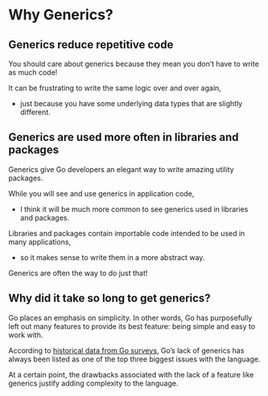 # Why Generics?

## Generics reduce repetitive code

You should care about generics because they mean you don’t have to write as much code!

It can be frustrating to write the same logic over and over again,

- just because you have some underlying data types that are slightly different.

## Generics are used more often in libraries and packages

Generics give Go developers an elegant way to write amazing utility packages.

While you will see and use generics in application code,

- I think it will be much more common to see generics used in libraries and packages.

Libraries and packages contain importable code intended to be used in many applications,

- so it makes sense to write them in a more abstract way.

Generics are often the way to do just that!

## Why did it take so long to get generics?

Go places an emphasis on simplicity.
In other words, Go has purposefully left out many features to provide its best feature: being simple and easy to work with.

According to [historical data from Go surveys](https://go.dev/blog/survey2020-results), Go’s lack of generics has always been listed as one of the top three biggest issues with the language.

At a certain point, the drawbacks associated with the lack of a feature like generics justify adding complexity to the language.
